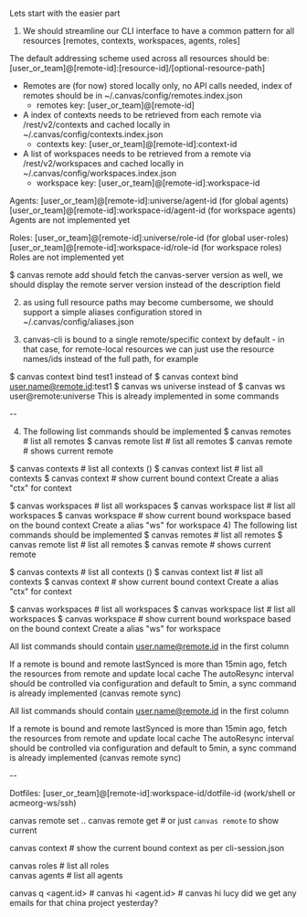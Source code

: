 Lets start with the easier part

1) We should streamline our CLI interface to have a common pattern for all resources [remotes, contexts, workspaces, agents, roles]

The default addressing scheme used across all resources should be:
[user_or_team]@[remote-id]:[resource-id]/[optional-resource-path]

- Remotes are (for now) stored locally only, no API calls needed, index of remotes should be in ~/.canvas/config/remotes.index.json
  - remotes key: [user_or_team]@[remote-id]
- A index of contexts needs to be retrieved from each remote via /rest/v2/contexts and cached locally in ~/.canvas/config/contexts.index.json
  - contexts key: [user_or_team]@[remote-id]:context-id
- A list of workspaces needs to be retrieved from a remote via /rest/v2/workspaces and cached locally in ~/.canvas/config/workspaces.index.json
  - workspace key: [user_or_team]@[remote-id]:workspace-id

Agents: [user_or_team]@[remote-id]:universe/agent-id (for global agents)
        [user_or_team]@[remote-id]:workspace-id/agent-id (for workspace agents)
        Agents are not implemented yet

Roles: [user_or_team]@[remote-id]:universe/role-id (for global user-roles)
        [user_or_team]@[remote-id]:workspace-id/role-id (for workspace roles)
        Roles are not implemented yet

$ canvas remote add
should fetch the canvas-server version as well, we should display the remote server version instead of the description field

2) as using full resource paths may become cumbersome, we should support a simple aliases configuration stored in ~/.canvas/config/aliases.json

3) canvas-cli is bound to a single remote/specific context by default - in that case, for remote-local resources we can just use the resource names/ids instead of the full path, for example

$ canvas context bind test1 
instead of
$ canvas context bind user.name@remote.id:test1
$ canvas ws universe
instead of
$ canvas ws user@remote:universe
This is already implemented in some commands

--

4) The following list commands should be implemented
$ canvas remotes        # list all remotes
$ canvas remote list    # list all remotes
$ canvas remote         # shows current remote

$ canvas contexts       # list all contexts ()
$ canvas context list   # list all contexts
$ canvas context        # show current bound context
Create a alias "ctx" for context

$ canvas workspaces     # list all workspaces
$ canvas workspace list # list all workspaces
$ canvas workspace      # show current bound workspace based on the bound context 
Create a alias "ws" for workspace
4) The following list commands should be implemented
$ canvas remotes        # list all remotes
$ canvas remote list    # list all remotes
$ canvas remote         # shows current remote

$ canvas contexts       # list all contexts ()
$ canvas context list   # list all contexts
$ canvas context        # show current bound context
Create a alias "ctx" for context

$ canvas workspaces     # list all workspaces
$ canvas workspace list # list all workspaces
$ canvas workspace      # show current bound workspace based on the bound context
Create a alias "ws" for workspace


All list commands should contain user.name@remote.id in the first column

If a remote is bound and remote lastSynced is more than 15min ago, fetch the resources from remote and update local cache
The autoResync interval should be controlled via configuration and default to 5min, a sync command is already implemented (canvas remote <id> sync)


All list commands should contain user.name@remote.id in the first column

If a remote is bound and remote lastSynced is more than 15min ago, fetch the resources from remote and update local cache
The autoResync interval should be controlled via configuration and default to 5min, a sync command is already implemented (canvas remote <id> sync)

--



Dotfiles: [user_or_team]@[remote-id]:workspace-id/dotfile-id (work/shell or acmeorg-ws/ssh)


canvas remote set <remote-id>  ..
canvas remote get   # or just `canvas remote` to show current  


canvas context        # show the current bound context as per cli-session.json


canvas roles          # list all roles  
canvas agents         # list all agents  

canvas q <agent.id>   # 
canvas hi <agent.id>  # canvas hi lucy did we get any emails for that china project yesterday?





